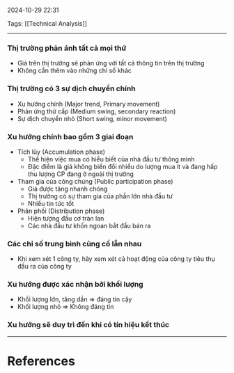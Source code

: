 2024-10-29 22:31

Tags: [[Technical Analysis]]

---

### Thị trường phản ánh tất cả mọi thứ

-   Giá trên thị trường sẽ phản ứng với tất cả thông tin trên thị trường
-   Không cần thêm vào những chỉ số khác

### Thị trường có 3 sự dịch chuyển chính

-   Xu hướng chính (Major trend, Primary movement)
-   Phản ứng thứ cấp (Medium swing, secondary reaction)
-   Sự dịch chuyển nhỏ (Short swing, minor movement)

### Xu hướng chính bao gồm 3 giai đoạn

-   Tích lũy (Accumulation phase)
    -   Thể hiện việc mua có hiểu biết của nhà đầu tư thông minh
    -   Đặc điểm là giá không biến đổi nhiều do lượng mua ít và đang hấp thu lượng CP đang ở ngoài thị trường
-   Tham gia của công chúng (Public participation phase)
    -   Giá được tăng nhanh chóng
    -   Thị trường có sự tham gia của phần lớn nhà đầu tư
    -   Nhiều tin tức tốt
-   Phân phối (Distribution phase)
    -   Hiện tượng đầu cơ tràn lan
    -   Các nhà đầu tư khốn ngoan bắt đầu bán ra

### Các chỉ số trung bình củng cố lẫn nhau

-   Khi xem xét 1 công ty, hãy xem xét cả hoạt động của công ty tiêu thụ đầu ra của công ty

### Xu hướng được xác nhận bởi khối lượng

-   Khối lượng lớn, tăng dần ⇒ đáng tin cậy
-   Khối lượng nhỏ ⇒ Không đáng tin

### Xu hướng sẽ duy trì đến khi có tín hiệu kết thúc

---
# References